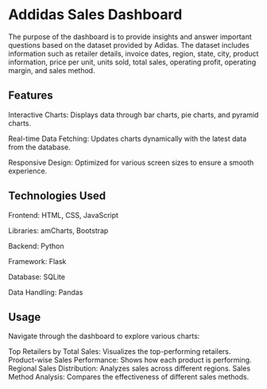# Addidas Sales Dashboard
The purpose of the dashboard is to provide insights and answer important questions based on the dataset provided by Adidas. The dataset includes information such as retailer details, invoice dates, region, state, city, product information, price per unit, units sold, total sales, operating profit, operating margin, and sales method.

## Features

Interactive Charts: Displays data through bar charts, pie charts, and pyramid charts.

Real-time Data Fetching: Updates charts dynamically with the latest data from the database.

Responsive Design: Optimized for various screen sizes to ensure a smooth experience.

## Technologies Used

Frontend: HTML, CSS, JavaScript

Libraries: amCharts, Bootstrap

Backend: Python

Framework: Flask

Database: SQLite

Data Handling: Pandas

 
## Usage
Navigate through the dashboard to explore various charts:

Top Retailers by Total Sales: Visualizes the top-performing retailers.
Product-wise Sales Performance: Shows how each product is performing.
Regional Sales Distribution: Analyzes sales across different regions.
Sales Method Analysis: Compares the effectiveness of different sales methods.

